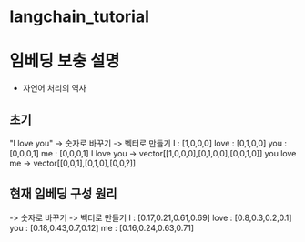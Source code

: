 # langchain_tutorial

# 임베딩 보충 설명

- 자연어 처리의 역사

## 초기

"I love you"
-> 숫자로 바꾸기 -> 벡터로 만들기
I : [1,0,0,0]
love : [0,1,0,0]
you : [0,0,0,1]
me : [0,0,0,1]
I love you -> vector[[1,0,0,0],[0,1,0,0],[0,0,1,0]]
you love me -> vector[[0,0,1],[0,1,0],[0,0,?]]

## 현재 임베딩 구성 원리

-> 숫자로 바꾸기 -> 벡터로 만들기
I : [0.17,0.21,0.61,0.69]
love : [0.8,0.3,0.2,0.1]
you : [0.18,0.43,0.7,0.12]
me : [0.16,0.24,0.63,0.71]
